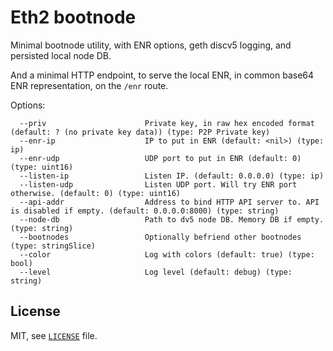 # Eth2 bootnode

Minimal bootnode utility, with ENR options, geth discv5 logging, and persisted local node DB. 

And a minimal HTTP endpoint, to serve the local ENR, in common base64 ENR representation, on the `/enr` route.

Options:
```
  --priv                      Private key, in raw hex encoded format (default: ? (no private key data)) (type: P2P Private key)
  --enr-ip                    IP to put in ENR (default: <nil>) (type: ip)
  --enr-udp                   UDP port to put in ENR (default: 0) (type: uint16)
  --listen-ip                 Listen IP. (default: 0.0.0.0) (type: ip)
  --listen-udp                Listen UDP port. Will try ENR port otherwise. (default: 0) (type: uint16)
  --api-addr                  Address to bind HTTP API server to. API is disabled if empty. (default: 0.0.0.0:8000) (type: string)
  --node-db                   Path to dv5 node DB. Memory DB if empty. (type: string)
  --bootnodes                 Optionally befriend other bootnodes (type: stringSlice)
  --color                     Log with colors (default: true) (type: bool)
  --level                     Log level (default: debug) (type: string)
```

## License

MIT, see [`LICENSE`](./LICENSE) file.
